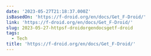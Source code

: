 ```yaml
---
date: '2023-05-27T21:18:37.000Z'
isBasedOn: 'https://f-droid.org/en/docs/Get_F-Droid/'
link: 'https://f-droid.org/en/docs/Get_F-Droid/'
slug: 2023-05-27-httpsf-droidorgendocsgetf-droid
tags:
  - Tech
title: 'https://f-droid.org/en/docs/Get_F-Droid/'
---
```


